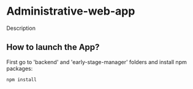 # Administrative-web-app

Description

## How to launch the App?

First go to 'backend' and 'early-stage-manager' folders and install npm packages:

    npm install

